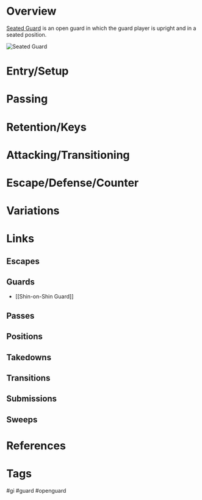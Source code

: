 # Overview
<u>Seated Guard</u> is an open guard in which the guard player is upright and in a seated position.

![Seated Guard](https://scontent-atl3-2.xx.fbcdn.net/v/t39.30808-6/305836807_112143328297486_2689174296423640713_n.jpg?_nc_cat=105&ccb=1-7&_nc_sid=3a1ebe&_nc_ohc=0--TdXNa6mYQ7kNvgH1Ezw0&_nc_ht=scontent-atl3-2.xx&_nc_gid=AGxUeqnF-1oUy_4Seb3xNxg&oh=00_AYBQer8InsYBdu_HXgICeGufbew2Ph5Ob4oawEAE7MlQvg&oe=67147C26)
# Entry/Setup
# Passing
# Retention/Keys
# Attacking/Transitioning
# Escape/Defense/Counter
# Variations
# Links
## Escapes
## Guards
- [[Shin-on-Shin Guard]]
## Passes
## Positions
## Takedowns
## Transitions
## Submissions
## Sweeps
# References

# Tags
#gi #guard #openguard